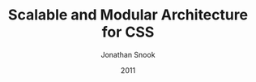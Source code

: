 ---
title: Scalable and Modular Architecture for CSS
url: https://smacss.com/
author: Jonathan Snook
date: "2011"
---